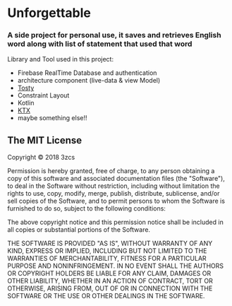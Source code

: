 # Unforgettable
### A side project for personal use, it saves and retrieves English word along with list of statement that used that word 

Library and Tool used in this project:
- Firebase RealTime Database and authentication
- architecture component (live-data & view Model)
- [Tosty](https://github.com/GrenderG/Toasty)
- Constraint Layout
- Kotlin 
- [KTX](https://github.com/android/android-ktx)
- maybe something else!!


## The MIT License
Copyright © 2018 3zcs

Permission is hereby granted, free of charge, to any person obtaining a copy of this software and associated documentation files (the "Software"), to deal in the Software without restriction, including without limitation the rights to use, copy, modify, merge, publish, distribute, sublicense, and/or sell copies of the Software, and to permit persons to whom the Software is furnished to do so, subject to the following conditions:

The above copyright notice and this permission notice shall be included in all copies or substantial portions of the Software.

THE SOFTWARE IS PROVIDED "AS IS", WITHOUT WARRANTY OF ANY KIND, EXPRESS OR IMPLIED, INCLUDING BUT NOT LIMITED TO THE WARRANTIES OF MERCHANTABILITY, FITNESS FOR A PARTICULAR PURPOSE AND NONINFRINGEMENT. IN NO EVENT SHALL THE AUTHORS OR COPYRIGHT HOLDERS BE LIABLE FOR ANY CLAIM, DAMAGES OR OTHER LIABILITY, WHETHER IN AN ACTION OF CONTRACT, TORT OR OTHERWISE, ARISING FROM, OUT OF OR IN CONNECTION WITH THE SOFTWARE OR THE USE OR OTHER DEALINGS IN THE SOFTWARE.
